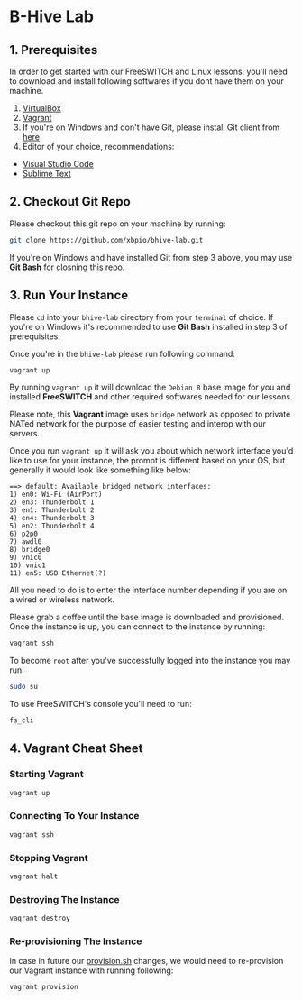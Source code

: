 # B-Hive Lab

## 1. Prerequisites
In order to get started with our FreeSWITCH and Linux lessons, you'll need to download and install
following softwares if you dont have them on your machine.

1. [VirtualBox](https://www.virtualbox.org/wiki/Downloads)
2. [Vagrant](https://www.vagrantup.com/downloads.html)
3. If you're on Windows and don't have Git, please install Git client from [here](https://git-scm.com/download/win)
4. Editor of your choice, recommendations:
  * [Visual Studio Code](https://code.visualstudio.com)
  * [Sublime Text](https://www.sublimetext.com)
  
## 2. Checkout Git Repo
Please checkout this git repo on your machine by running:
```sh
git clone https://github.com/xbpio/bhive-lab.git
```
If you're on Windows and have installed Git from step 3 above,
you may use **Git Bash** for closning this repo.

## 3. Run Your Instance
Please `cd` into your `bhive-lab` directory from your `terminal` of choice. If you're on Windows it's recommended to use
**Git Bash** installed in step 3 of prerequisites.

Once you're in the `bhive-lab` please run following command:
```sh
vagrant up
```

By running `vagrant up` it will download the `Debian 8` base image for you and installed **FreeSWITCH** and other required
softwares needed for our lessons.

Please note, this **Vagrant** image uses `bridge` network as opposed to private NATed network for the purpose of easier
testing and interop with our servers.

Once you run `vagrant up` it will ask you about which network interface you'd like to use for your instance, the prompt
is different based on your OS, but generally it would look like something like below:
```
==> default: Available bridged network interfaces:
1) en0: Wi-Fi (AirPort)
2) en3: Thunderbolt 1
3) en1: Thunderbolt 2
4) en4: Thunderbolt 3
5) en2: Thunderbolt 4
6) p2p0
7) awdl0
8) bridge0
9) vnic0
10) vnic1
11) en5: USB Ethernet(?)
```

All you need to do is to enter the interface number depending if you are on a wired or wireless network.

Please grab a coffee until the base image is downloaded and provisioned. Once the instance is up, you can connect
to the instance by running:
```sh
vagrant ssh
```

To become `root` after you've successfully logged into the instance you may run:
```sh
sudo su
```

To use FreeSWITCH's console you'll need to run:
```sh
fs_cli
```

## 4. Vagrant Cheat Sheet
### Starting Vagrant
```sh
vagrant up
```

### Connecting To Your Instance
```sh
vagrant ssh
```

### Stopping Vagrant
```sh
vagrant halt
```

### Destroying The Instance
```sh
vagrant destroy
```

### Re-provisioning The Instance
In case in future our [provision.sh](https://github.com/xbpio/bhive-lab/blob/master/provision.sh) changes, we would need to
re-provision our Vagrant instance with running following:
```sh
vagrant provision
```
